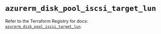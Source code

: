# `azurerm_disk_pool_iscsi_target_lun`

Refer to the Terraform Registry for docs: [`azurerm_disk_pool_iscsi_target_lun`](https://registry.terraform.io/providers/hashicorp/azurerm/3.109.0/docs/resources/disk_pool_iscsi_target_lun).

